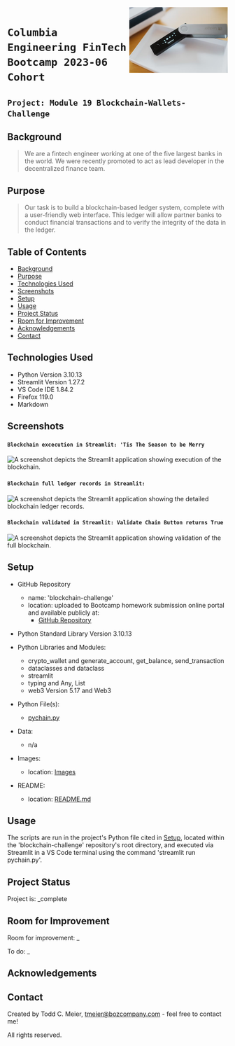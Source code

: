 <img src="Resources/Images/photo-1619709821682-ec24ace60f09.png" align="right"/>

# `Columbia Engineering FinTech Bootcamp 2023-06 Cohort`

## `Project: Module 19 Blockchain-Wallets-Challenge`

## Background
> We are a fintech engineer working at one of the five largest banks in the world. We were recently promoted to act as lead developer in the decentralized finance team.

## Purpose
> Our task is to build a blockchain-based ledger system, complete with a user-friendly web interface. This ledger will allow partner banks to conduct financial transactions and to verify the integrity of the data in the ledger.

## Table of Contents
* [Background](#background)
* [Purpose](#purpose)
* [Technologies Used](#technologies-used)
* [Screenshots](#screenshots)
* [Setup](#setup)
* [Usage](#usage)
* [Project Status](#project-status)
* [Room for Improvement](#room-for-improvement)
* [Acknowledgements](#acknowledgements)
* [Contact](#contact)
<!-- * [License](#license) -->

## Technologies Used
- Python Version 3.10.13
- Streamlit Version 1.27.2
- VS Code IDE 1.84.2
- Firefox 119.0
- Markdown

## Screenshots

#### `Blockchain excecution in Streamlit: 'Tis The Season to be Merry`
![A screenshot depicts the Streamlit application showing execution of the blockchain.](Resources/Images/blockchain%20execution%20in%20streamlit.png)

#### `Blockchain full ledger records in Streamlit:`
![A screenshot depicts the Streamlit application showing the detailed blockchain ledger records.](Resources/Images/blockchain%20full%20ledger%20details%20in%20streamlit.png)

#### `Blockchain validated in Streamlit: Validate Chain Button returns True`
![A screenshot depicts the Streamlit application showing validation of the full blockchain.](Resources/Images/blockchain%20validated%20in%20streamlit.png)

## Setup
- GitHub Repository
    - name: 'blockchain-challenge'
    - location: uploaded to Bootcamp homework submission online portal and available publicly at:
        - [GitHub Repository](https://github.com/boz-tcm/blockchain-challenge.git)
- Python Standard Library Version 3.10.13
- Python Libraries and Modules:
    - crypto_wallet and generate_account, get_balance, send_transaction
    - dataclasses and dataclass
    - streamlit
    - typing and Any, List
    - web3 Version 5.17 and Web3 

- Python File(s):
    - [pychain.py](pychain.py)
- Data:
    - n/a
- Images:
    - location: [Images](Resources/Images)
- README:
    - location: [README.md](README.md)

## Usage
The scripts are run in the project's Python file cited in [Setup](#setup), located within the 'blockchain-challenge' repository's root directory, and executed via Streamlit in a VS Code terminal using the command 'streamlit run pychain.py'.

## Project Status
Project is: _complete

## Room for Improvement
Room for improvement: _

To do: _

## Acknowledgements

## Contact
Created by Todd C. Meier, tmeier@bozcompany.com - feel free to contact me!

<!-- ## License --> All rights reserved.